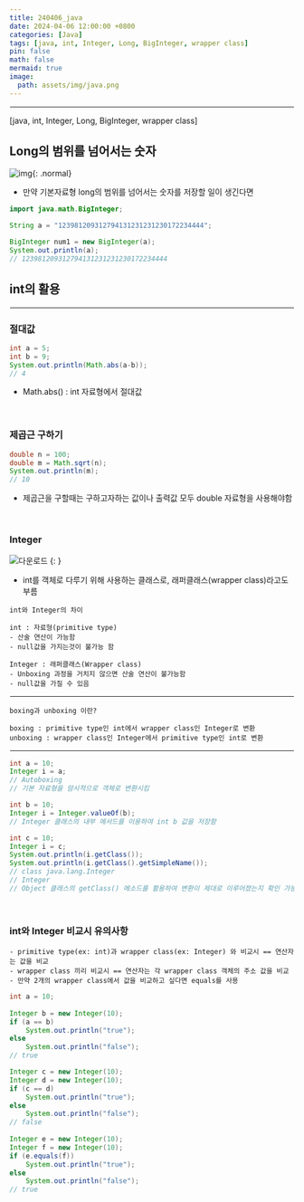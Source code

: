 ```yaml
---
title: 240406_java
date: 2024-04-06 12:00:00 +0800
categories: [Java]
tags: [java, int, Integer, Long, BigInteger, wrapper class]
pin: false
math: false
mermaid: true
image:
  path: assets/img/java.png
---
```


<hr style="border:1px solid white">
[java, int, Integer, Long, BigInteger, wrapper class]

## Long의 범위를 넘어서는 숫자
![img](https://github.com/alphathx13/alphathx13.github.io/assets/163115993/517ce123-8b8a-47f7-b1b8-2546bdad83c8){: .normal}

- 만약 기본자료형 long의 범위를 넘어서는 숫자를 저장할 일이 생긴다면

```java
import java.math.BigInteger;

String a = "123981209312794131231231230172234444";

BigInteger num1 = new BigInteger(a);
System.out.println(a);
// 123981209312794131231231230172234444
```


## int의 활용
<hr style="border:1px solid white">

### 절대값
```java
int a = 5;
int b = 9;
System.out.println(Math.abs(a-b));
// 4
```
- Math.abs() : int 자료형에서 절대값

<br/>

### 제곱근 구하기
```java
double n = 100;
double m = Math.sqrt(n);
System.out.println(m);
// 10
```
- 제곱근을 구할때는 구하고자하는 값이나 출력값 모두 double 자료형을 사용해야함

<br/>

### Integer
![다운로드](https://github.com/alphathx13/alphathx13.github.io/assets/163115993/55309f69-3df5-4960-a2e2-2e8f9a6065c2) {: }
- int를 객체로 다루기 위해 사용하는 클래스로, 래퍼클래스(wrapper class)라고도 부름

``` 
int와 Integer의 차이

int : 자료형(primitive type)
- 산술 연산이 가능함
- null값을 가지는것이 불가능 함

Integer : 래퍼클래스(Wrapper class)
- Unboxing 과정을 거치지 않으면 산술 연산이 불가능함
- null값을 가질 수 있음
```

<hr style="border:1px solid white">

``` 
boxing과 unboxing 이란?

boxing : primitive type인 int에서 wrapper class인 Integer로 변환
unboxing : wrapper class인 Integer에서 primitive type인 int로 변환
```

<hr style="border:1px solid white">

```java
int a = 10;
Integer i = a; 
// Autoboxing
// 기본 자료형을 암시적으로 객체로 변환시킴

int b = 10;
Integer i = Integer.valueOf(b); 
// Integer 클래스의 내부 메서드를 이용하여 int b 값을 저장함

int c = 10;
Integer i = c;
System.out.println(i.getClass());
System.out.println(i.getClass().getSimpleName());
// class java.lang.Integer
// Integer
// Object 클래스의 getClass() 메소드를 활용하여 변환이 제대로 이루어졌는지 확인 가능함
```

<br/>

### int와 Integer 비교시 유의사항
```
- primitive type(ex: int)과 wrapper class(ex: Integer) 와 비교시 == 연산자는 값을 비교
- wrapper class 끼리 비교시 == 연산자는 각 wrapper class 객체의 주소 값을 비교
- 만약 2개의 wrapper class에서 값을 비교하고 싶다면 equals를 사용
```

```java
int a = 10;
		
Integer b = new Integer(10); 
if (a == b)	
	System.out.println("true");
else 
	System.out.println("false");
// true			

Integer c = new Integer(10); 
Integer d = new Integer(10); 
if (c == d)	
	System.out.println("true");
else 
	System.out.println("false");
// false		
  
Integer e = new Integer(10); 
Integer f = new Integer(10); 
if (e.equals(f))	
	System.out.println("true");
else 
	System.out.println("false");
// true
```


